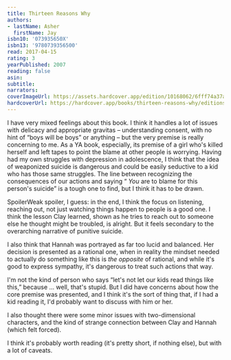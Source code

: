 ```yaml
---
title: Thirteen Reasons Why
authors:
- lastName: Asher
  firstName: Jay
isbn10: '073935650X'
isbn13: '9780739356500'
read: 2017-04-15
rating: 3
yearPublished: 2007
reading: false
asin:
subtitle:
narrators:
coverImageUrl: https://assets.hardcover.app/edition/10168062/6fff74a37a18ba59eb69c3071899f0b90ba7ea18.jpeg
hardcoverUrl: https://hardcover.app/books/thirteen-reasons-why/editions/30227667
---
```

I have very mixed feelings about this book. I think it handles a lot of issues with delicacy and appropriate gravitas – understanding consent, with no hint of “boys will be boys” or anything – but the very premise is really concerning to me. As a YA book, especially, its premise of a girl who's killed herself and left tapes to point the blame at other people is worrying. Having had my own struggles with depression in adolescence, I think that the idea of weaponized suicide is dangerous and could be easily seductive to a kid who has those same struggles. The line between recognizing the consequences of our actions and saying “ _You_  are to blame for this person's suicide” is a tough one to find, but I think it has to be drawn.

SpoilerWeak spoiler, I guess: in the end, I think the focus on listening, reaching out, not just watching things happen to people is a good one. I think the lesson Clay learned, shown as he tries to reach out to someone else he thought might be troubled, is alright. But it feels secondary to the overarching narrative of punitive suicide.

I also think that Hannah was portrayed as far too lucid and balanced. Her decision is presented as a rational one, when in reality the mindset needed to actually do something like this is  _the opposite_  of rational, and while it's good to express sympathy, it's dangerous to treat such actions that way.

I'm not the kind of person who says “let's not let our kids read things like this,” because … well, that's stupid. But I did have concerns about how the core premise was presented, and I think it's the sort of thing that, if I had a kid reading it, I'd probably want to discuss with him or her.

I also thought there were some minor issues with two-dimensional characters, and the kind of strange connection between Clay and Hannah (which felt forced).

I think it's probably worth reading (it's pretty short, if nothing else), but with a lot of caveats.
